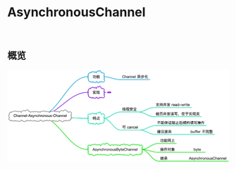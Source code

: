 # AsynchronousChannel

&nbsp;

## 概览

![nio-channel-asynchronous-channel](images/nio-channel-asynchronous-channel.png)

&nbsp;

